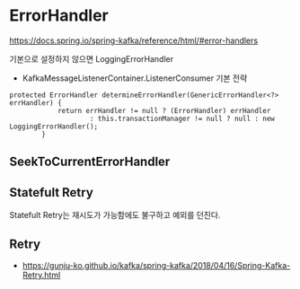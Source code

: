 # ErrorHandler


https://docs.spring.io/spring-kafka/reference/html/#error-handlers

기본으로 설정하지 않으면 LoggingErrorHandler

- KafkaMessageListenerContainer.ListenerConsumer 기본 전략 
~~~
protected ErrorHandler determineErrorHandler(GenericErrorHandler<?> errHandler) {
			return errHandler != null ? (ErrorHandler) errHandler
					: this.transactionManager != null ? null : new LoggingErrorHandler();
		}
~~~


## SeekToCurrentErrorHandler


## Statefult Retry

Statefult Retry는 재시도가 가능함에도 불구하고 예외를 던진다.



## Retry

- https://gunju-ko.github.io/kafka/spring-kafka/2018/04/16/Spring-Kafka-Retry.html